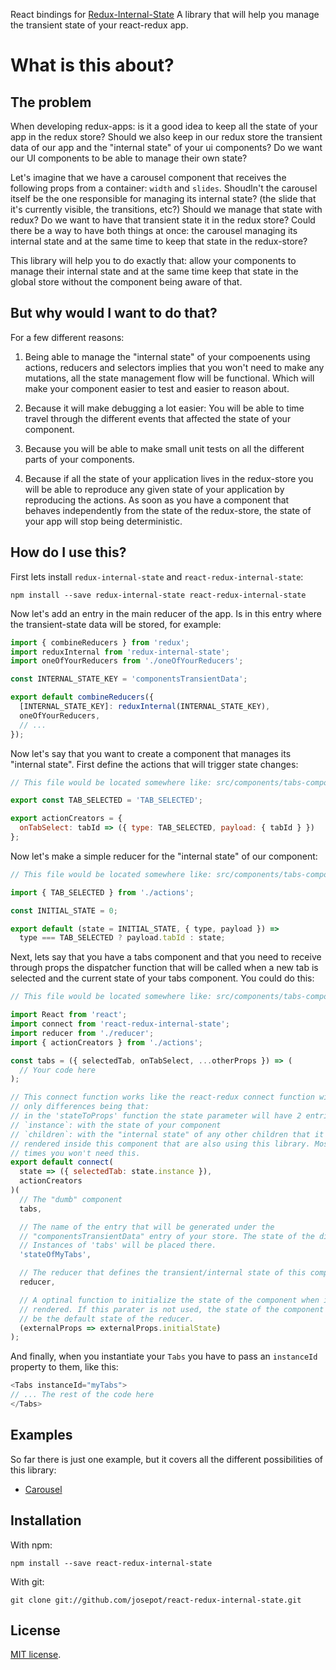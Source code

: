 React bindings for
[Redux-Internal-State](https://github.com/josepot/redux-internal-state)
A library that will help you manage the transient state of your react-redux
app.

# What is this about?

## The problem

When developing redux-apps: is it a good idea to keep all the state of your app
in the redux store? Should we also keep in our redux store the transient data
of our app and the "internal state" of your ui components? Do we want our UI
components to be able to manage their own state?

Let's imagine that we have a carousel component that receives the following
props from a container: `width` and `slides`. Shoudln't the carousel itself be
the one responsible for managing its internal state? (the slide that it's
currently visible, the transitions, etc?) Should we manage that state with
redux? Do we want to have that transient state it in the redux store? Could
there be a way to have both things at once: the carousel managing its internal
state and at the same time to keep that state in the redux-store?

This library will help you to do exactly that: allow your components to manage
their internal state and at the same time keep that state in the global store
without the component being aware of that.

## But why would I want to do that?

For a few different reasons:

1) Being able to manage the "internal state" of your compoenents using actions,
reducers and selectors implies that you won't need to make any mutations, all
the state management flow will be functional. Which will make your component
easier to test and easier to reason about.

2) Because it will make debugging a lot easier: You will be able to time
travel through the different events that affected the state of your component.

3) Because you will be able to make small unit tests on all the different parts
of your components.

4) Because if all the state of your application lives in the redux-store you
will be able to reproduce any given state of your application by reproducing
the actions. As soon as you have a component that behaves independently from
the state of the redux-store, the state of your app will stop being
deterministic.

## How do I use this?

First lets install `redux-internal-state` and `react-redux-internal-state`:

```
npm install --save redux-internal-state react-redux-internal-state
```

Now let's add an entry in the main reducer of the app. Is in this entry where
the transient-state data  will be stored, for example:

```js
import { combineReducers } from 'redux';
import reduxInternal from 'redux-internal-state';
import oneOfYourReducers from './oneOfYourReducers';

const INTERNAL_STATE_KEY = 'componentsTransientData';

export default combineReducers({
  [INTERNAL_STATE_KEY]: reduxInternal(INTERNAL_STATE_KEY),
  oneOfYourReducers,
  // ...
});
```

Now let's say that you want to create a component that manages its "internal state".
First define the actions that will trigger state changes:

```js
// This file would be located somewhere like: src/components/tabs-component/actions.js

export const TAB_SELECTED = 'TAB_SELECTED';

export actionCreators = {
  onTabSelect: tabId => ({ type: TAB_SELECTED, payload: { tabId } })
};
```

Now let's make a simple reducer for the "internal state" of our component:
```js
// This file would be located somewhere like: src/components/tabs-component/reducer.js

import { TAB_SELECTED } from './actions';

const INITIAL_STATE = 0;

export default (state = INITIAL_STATE, { type, payload }) =>
  type === TAB_SELECTED ? payload.tabId : state;

```

Next, lets say that you have a tabs component and that you need to receive
through props the dispatcher function that will be called when a new tab is
selected and the current state of your tabs component. You could do this:

```js
// This file would be located somewhere like: src/components/tabs-component/index.js

import React from 'react';
import connect from 'react-redux-internal-state';
import reducer from './reducer';
import { actionCreators } from './actions';

const tabs = ({ selectedTab, onTabSelect, ...otherProps }) => (
  // Your code here
);

// This connect function works like the react-redux connect function with the
// only differences being that:
// in the 'stateToProps' function the state parameter will have 2 entries:
// `instance`: with the state of your component
// `children`: with the "internal state" of any other children that it's
// rendered inside this component that are also using this library. Most of the
// times you won't need this.
export default connect(
  state => ({ selectedTab: state.instance }),
  actionCreators
)(
  // The "dumb" component
  tabs,

  // The name of the entry that will be generated under the
  // "componentsTransientData" entry of your store. The state of the different
  // Instances of 'tabs' will be placed there.
  'stateOfMyTabs',

  // The reducer that defines the transient/internal state of this component
  reducer,

  // A optinal function to initialize the state of the component when it gets
  // rendered. If this parater is not used, the state of the component will
  // be the default state of the reducer.
  (externalProps => externalProps.initialState)
);
```

And finally, when you instantiate your `Tabs` you have to pass an `instanceId`
property to them, like this:

```js
<Tabs instanceId="myTabs">
// ... The rest of the code here
</Tabs>
```

## Examples

So far there is just one example, but it covers all the different possibilities
of this library:

- [Carousel](https://github.com/josepot/react-redux-internal-state/tree/master/examples/carousel/)


## Installation

With npm:

    npm install --save react-redux-internal-state

With git:

    git clone git://github.com/josepot/react-redux-internal-state.git

## License

[MIT license](https://github.com/josepot/react-redux-internal-state/blob/master/LICENSE).
